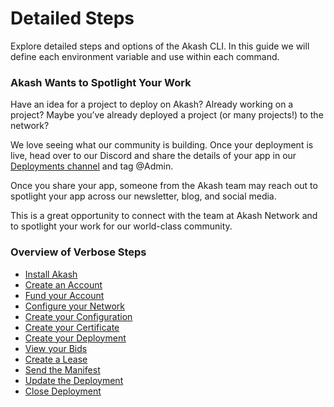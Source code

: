 # Detailed Steps

Explore detailed steps and options of the Akash CLI.  In this guide we will define each environment variable and use within each command.

### Akash Wants to Spotlight Your Work&#x20;

Have an idea for a project to deploy on Akash? Already working on a project? Maybe you’ve already deployed a project (or many projects!) to the network?

We love seeing what our community is building. Once your deployment is live, head over to our Discord and share the details of your app in our [Deployments channel](https://discord.com/channels/747885925232672829/771909909335506955) and tag @Admin.

Once you share your app, someone from the Akash team may reach out to spotlight your app across our newsletter, blog, and social media.

This is a great opportunity to connect with the team at Akash Network and to spotlight your work for our world-class community.

### Overview of Verbose Steps

* [Install Akash](part-1.-install-akash.md)
* [Create an Account](part-2.-create-an-account.md)
* [Fund your Account](part-3.-fund-your-account.md)
* [Configure your Network](part-4.-configure-your-network.md)
* [Create your Configuration](part-5.-create-your-configuration.md)
* [Create your Certificate](part-7.-create-your-deployment.md)
* [Create your Deployment](part-7.-create-your-deployment.md)
* [View your Bids](part-8.-view-your-bids.md)
* [Create a Lease](part-9.-create-a-lease.md)
* [Send the Manifest](part-10.-send-the-manifest.md)
* [Update the Deployment](part-11.-update-the-deployment.md)
* [Close Deployment](close-deployment.md)
